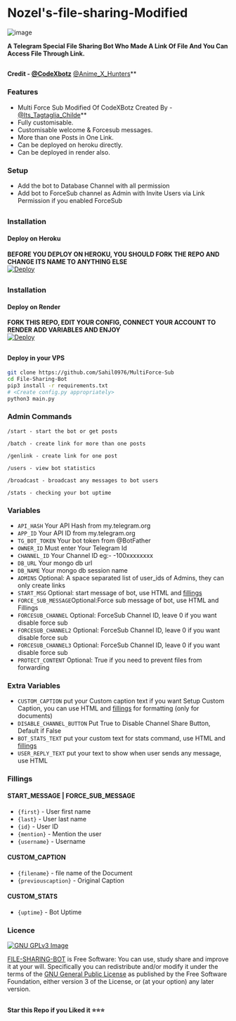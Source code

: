 # Nozel's-file-sharing-Modified

![image](https://github.com/Sahil0976/MultiForce-Sub/assets/97865856/c9cd46d1-e48d-4276-9b39-ac8e3d08ffc4)

<b>A Telegram Special File Sharing Bot Who Made A Link Of File And You Can Access File Through Link.</b>

##

**Credit - [@CodeXbotz](https://t.me/CodeXBotz)** [@Anime_X_Hunters](https://t.me/Anime_X_Hunters)**



### Features
- Multi Force Sub Modified Of CodeXBotz Created By - [@Its_Tagtaglia_Childe](https://t.me/Its_Tartaglia_Childe)**
- Fully customisable.
- Customisable welcome & Forcesub messages.
- More than one Posts in One Link.
- Can be deployed on heroku directly.
- Can be deployed in render also.

### Setup

- Add the bot to Database Channel with all permission
- Add bot to ForceSub channel as Admin with Invite Users via Link Permission if you enabled ForceSub 

##
### Installation
#### Deploy on Heroku
**BEFORE YOU DEPLOY ON HEROKU, YOU SHOULD FORK THE REPO AND CHANGE ITS NAME TO ANYTHING ELSE**<br>
[![Deploy](https://www.herokucdn.com/deploy/button.svg)](https://heroku.com/deploy)</br>

##
### Installation
#### Deploy on Render
**FORK THIS REPO, EDIT YOUR CONFIG, CONNECT YOUR ACCOUNT TO RENDER ADD VARIABLES AND ENJOY**<br>
[![Deploy](https://render.com/images/deploy-to-render-button.svg)](https://render.com)</br>

##
#### Deploy in your VPS
````bash
git clone https://github.com/Sahil0976/MultiForce-Sub
cd File-Sharing-Bot
pip3 install -r requirements.txt
# <Create config.py appropriately>
python3 main.py
````

### Admin Commands

```
/start - start the bot or get posts

/batch - create link for more than one posts

/genlink - create link for one post

/users - view bot statistics

/broadcast - broadcast any messages to bot users

/stats - checking your bot uptime
```

### Variables

* `API_HASH` Your API Hash from my.telegram.org
* `APP_ID` Your API ID from my.telegram.org
* `TG_BOT_TOKEN` Your bot token from @BotFather
* `OWNER_ID` Must enter Your Telegram Id
* `CHANNEL_ID` Your Channel ID eg:- -100xxxxxxxx
* `DB_URL` Your mongo db url
* `DB_NAME` Your mongo db session name
* `ADMINS` Optional: A space separated list of user_ids of Admins, they can only create links
* `START_MSG` Optional: start message of bot, use HTML and <a href='https://github.com/codexbotz/File-Sharing-Bot/blob/main/README.md#start_message'>fillings</a>
* `FORCE_SUB_MESSAGE`Optional:Force sub message of bot, use HTML and Fillings
* `FORCESUB_CHANNEL` Optional: ForceSub Channel ID, leave 0 if you want disable force sub
* `FORCESUB_CHANNEL2` Optional: ForceSub Channel ID, leave 0 if you want disable force sub
* `FORCESUB_CHANNEL3` Optional: ForceSub Channel ID, leave 0 if you want disable force sub
* `PROTECT_CONTENT` Optional: True if you need to prevent files from forwarding

### Extra Variables

* `CUSTOM_CAPTION` put your Custom caption text if you want Setup Custom Caption, you can use HTML and <a href='https://github.com/CodeXBotz/File-Sharing-Bot/blob/main/README.md#custom_caption'>fillings</a> for formatting (only for documents)
* `DISABLE_CHANNEL_BUTTON` Put True to Disable Channel Share Button, Default if False
* `BOT_STATS_TEXT` put your custom text for stats command, use HTML and <a href='https://github.com/codexbotz/File-Sharing-Bot/blob/main/README.md#custom_stats'>fillings</a>
* `USER_REPLY_TEXT` put your text to show when user sends any message, use HTML


### Fillings
#### START_MESSAGE | FORCE_SUB_MESSAGE

* `{first}` - User first name
* `{last}` - User last name
* `{id}` - User ID
* `{mention}` - Mention the user
* `{username}` - Username

#### CUSTOM_CAPTION

* `{filename}` - file name of the Document
* `{previouscaption}` - Original Caption

#### CUSTOM_STATS

* `{uptime}` - Bot Uptime


### Licence
[![GNU GPLv3 Image](https://www.gnu.org/graphics/gplv3-127x51.png)](http://www.gnu.org/licenses/gpl-3.0.en.html)  

[FILE-SHARING-BOT](https://github.com/Sahil0976/Nozel-s_Sharing_bot) is Free Software: You can use, study share and improve it at your
will. Specifically you can redistribute and/or modify it under the terms of the
[GNU General Public License](https://www.gnu.org/licenses/gpl.html) as
published by the Free Software Foundation, either version 3 of the License, or
(at your option) any later version. 

##

   **Star this Repo if you Liked it ⭐⭐⭐**

